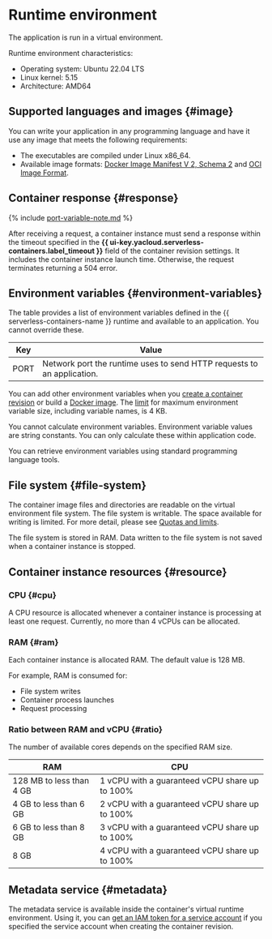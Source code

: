 # Runtime environment

The application is run in a virtual environment.

Runtime environment characteristics:

* Operating system: Ubuntu 22.04 LTS
* Linux kernel: 5.15
* Architecture: AMD64

## Supported languages and images {#image}

You can write your application in any programming language and have it use any image that meets the following requirements:
* The executables are compiled under Linux x86_64.
* Available image formats: [Docker Image Manifest V 2, Schema 2](https://docs.docker.com/registry/spec/manifest-v2-2/) and [OCI Image Format](https://github.com/opencontainers/image-spec).

## Container response {#response}

{% include [port-variable-note.md](../../_includes/serverless-containers/port-variable-note.md) %}

After receiving a request, a container instance must send a response within the timeout specified in the **{{ ui-key.yacloud.serverless-containers.label_timeout }}** field of the container revision settings. It includes the container instance launch time. Otherwise, the request terminates returning a 504 error.

## Environment variables {#environment-variables}

The table provides a list of environment variables defined in the {{ serverless-containers-name }} runtime and available to an application. You cannot override these.

Key | Value
---- | ----
PORT | Network port the runtime uses to send HTTP requests to an application.

You can add other environment variables when you [create a container revision](../operations/manage-revision.md#create) or build a [Docker image](../../container-registry/concepts/docker-image.md). The [limit](./limits.md#serverless-containers-limits) for maximum environment variable size, including variable names, is 4 KB.

You cannot calculate environment variables. Environment variable values are string constants. You can only calculate these within application code.

You can retrieve environment variables using standard programming language tools.

## File system {#file-system}

The container image files and directories are readable on the virtual environment file system. The file system is writable. The space available for writing is limited. For more detail, please see [Quotas and limits](./limits.md).

The file system is stored in RAM. Data written to the file system is not saved when a container instance is stopped.

## Container instance resources {#resource}

### CPU {#cpu}

A CPU resource is allocated whenever a container instance is processing at least one request. Currently, no more than 4 vCPUs can be allocated.

### RAM {#ram}

Each container instance is allocated RAM. The default value is 128 MB.

For example, RAM is consumed for:

* File system writes
* Container process launches
* Request processing

### Ratio between RAM and vCPU {#ratio}

The number of available cores depends on the specified RAM size.

RAM | CPU
--- | ---
128 MB to less than 4 GB | 1 vCPU with a guaranteed vCPU share up to 100% 
4 GB to less than 6 GB | 2 vCPU with a guaranteed vCPU share up to 100%
6 GB to less than 8 GB | 3 vCPU with a guaranteed vCPU share up to 100%
8 GB | 4 vCPU with a guaranteed vCPU share up to 100%

## Metadata service {#metadata}

The metadata service is available inside the container's virtual runtime environment. Using it, you can [get an IAM token for a service account](../operations/sa.md) if you specified the service account when creating the container revision.